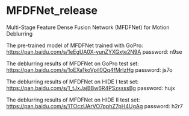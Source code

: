 # MFDFNet_release
Multi-Stage Feature Dense Fusion Network (MFDFNet) for Motion Deblurring

The pre-trained model of MFDFNet trained with GoPro: https://pan.baidu.com/s/1eEgUA0X-yunZYXGxte2N9A password: n9se

The deblurring results of MFDFNet on GoPro test set: https://pan.baidu.com/s/1oEXa1koVpil0Qq4fMrIzHg password: js7o

The deblurring results of MFDFNet on HIDE I test set: https://pan.baidu.com/s/1_tJxJajBBw6R4PSzssssBg password: hujx

The deblurring results of MFDFNet on HIDE II test set: https://pan.baidu.com/s/1TOczUArVO7pphZ7pH4UgAg password: h2r7
